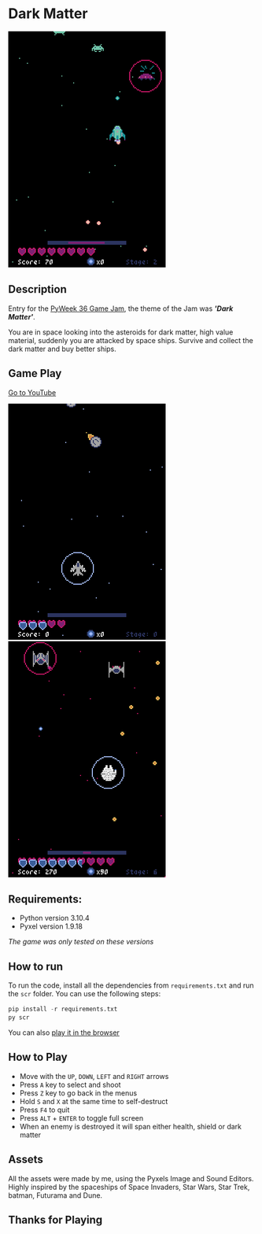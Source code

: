 # Dark Matter

![Game Play](screen_shots/gamePlayInvaders.gif)

## Description
Entry for the [PyWeek 36 Game Jam](https://pyweek.org/e/RicBin36/), the theme of the Jam was ***'Dark Matter'***.

You are in space looking into the asteroids for dark matter, high value material, suddenly you are attacked by space ships. Survive and collect the dark matter and buy better ships.

## Game Play
[Go to YouTube](https://youtu.be/TswPtey_JCE)

![Game Play](screen_shots/ships.gif)
![Game Play](screen_shots/gamePlayTie.gif)

## Requirements:
- Python version 3.10.4
- Pyxel version 1.9.18

*The game was only tested on these versions*

## How to run
To run the code, install all the dependencies from `requirements.txt` and run the `scr` folder. You can use the following steps:

```py
pip install -r requirements.txt
py scr
```

You can also [play it in the browser](https://rickbi.github.io/Pyweek36/)

## How to Play
- Move with the `UP`, `DOWN`, `LEFT` and `RIGHT` arrows
- Press `A` key to select and shoot
- Press `Z` key to go back in the menus
- Hold `S` and `X` at the same time to self-destruct
- Press `F4` to quit
- Press `ALT` + `ENTER` to toggle full screen
- When an enemy is destroyed it will span either health, shield or dark matter

## Assets
All the assets were made by me, using the Pyxels Image and Sound Editors. Highly inspired by the spaceships of Space Invaders, Star Wars, Star Trek, batman, Futurama and Dune.

## Thanks for Playing
